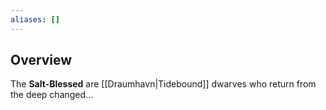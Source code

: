```yaml
---
aliases: []
---
```

## Overview
The **Salt-Blessed** are [[Draumhavn|Tidebound]] dwarves who return from the deep changed...